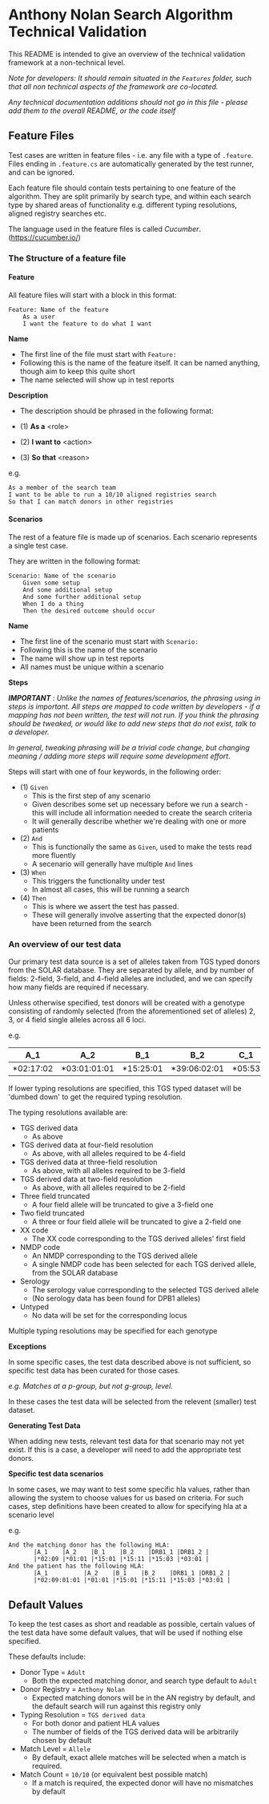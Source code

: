 # Anthony Nolan Search Algorithm Technical Validation 

This README is intended to give an overview of the technical validation framework at a non-technical level.

_Note for developers: It should remain situated in the `Features` folder, such that all non technical aspects of the framework are co-located._

_Any technical documentation additions should not go in this file - please add them to the overall README, or the code itself_


## Feature Files

Test cases are written in feature files - i.e. any file with a type of `.feature`. Files ending in `.feature.cs` are automatically generated by the 
test runner, and can be ignored.

Each feature file should contain tests pertaining to one feature of the algorithm. 
They are split primarily by search type, and within each search type by shared areas of functionality e.g. different typing resolutions, aligned registry searches etc.

The language used in the feature files is called _Cucumber_. (https://cucumber.io/)

### The Structure of a feature file

#### Feature
All feature files will start with a block in this format:

```
Feature: Name of the feature
    As a user
    I want the feature to do what I want
```

**Name**
- The first line of the file must start with `Feature:`
- Following this is the name of the feature itself. It can be named anything, though aim to keep this quite short
- The name selected will show up in test reports

**Description** 
- The description should be phrased in the following format: 

- (1) **As a** \<role>
- (2) **I want to** \<action>
- (3) **So that** \<reason>

e.g. 
```
As a member of the search team
I want to be able to run a 10/10 aligned registries search
So that I can match donors in other registries
```

#### Scenarios

The rest of a feature file is made up of scenarios. Each scenario represents a single test case.

They are written in the following format:

```
Scenario: Name of the scenario
    Given some setup
    And some additional setup
    And some further additional setup
    When I do a thing
    Then the desired outcome should occur
```

**Name**
- The first line of the scenario must start with `Scenario:`
- Following this is the name of the scenario
- The name will show up in test reports
- All names must be unique within a scenario

**Steps**

_**IMPORTANT** : Unlike the names of features/scenarios, the phrasing using in steps is important. 
All steps are mapped to code written by developers - if a mapping has not been written, the test will not run. 
If you think the phrasing should be tweaked, or would like to add new steps that do not exist, talk to a developer._

_In general, tweaking phrasing will be a trivial code change, but changing meaning / adding more steps will require some development effort._

Steps will start with one of four keywords, in the following order:

- (1) `Given`
     - This is the first step of any scenario
     - Given describes some set up necessary before we run a search - this will include all information needed to create the search criteria
     - It will generally describe whether we're dealing with one or more patients
- (2) `And`
    - This is functionally the same as `Given`, used to make the tests read more fluently
    - A secenario will generally have multiple `And` lines
- (3) `When`
    - This triggers the functionality under test
    - In almost all cases, this will be running a search
- (4) `Then`
    - This is where we assert the test has passed. 
    - These will generally involve asserting that the expected donor(s) have been returned from the search

### An overview of our test data

Our primary test data source is a set of alleles taken from TGS typed donors from the SOLAR database. 
They are separated by allele, and by number of fields: 2-field, 3-field, and 4-field alleles are included, and we can specify how many fields are required if necessary.

Unless otherwise specified, test donors will be created with a genotype consisting of randomly selected (from the aforementioned set of alleles) 2, 3, or 4 field single alleles across all 6 loci.

e.g. 

|A_1|A_2|B_1|B_2|C_1|C_2|DPB1_1|DPB1_2|DQB1_1|DQB1_2|DRB1_1|DRB1_2|
|---|---|---|---|---|---|------|------|------|------|------|------|
|*02:17:02|*03:01:01:01|*15:25:01|*39:06:02:01|*05:53|*02:10:01:01|*01:01:01:04|*01:01|*03:05:01|*03:01:01:01|*11:01:08|*15:01:01:01|


If lower typing resolutions are specified, this TGS typed dataset will be 'dumbed down' to get the required typing resolution.

The typing resolutions available are: 

- TGS derived data
  - As above
- TGS derived data at four-field resolution
  - As above, with all alleles required to be 4-field
- TGS derived data at three-field resolution
  - As above, with all alleles required to be 3-field
- TGS derived data at two-field resolution
  - As above, with all alleles required to be 2-field
- Three field truncated
  - A four field allele will be truncated to give a 3-field one
- Two field truncated
  - A three or four field allele will be truncated to give a 2-field one
- XX code
  - The XX code corresponding to the TGS derived alleles' first field 
- NMDP code
  - An NMDP corresponding to the TGS derived allele
  - A single NMDP code has been selected for each TGS derived allele, from the SOLAR database
- Serology
  - The serology value corresponding to the selected TGS derived allele
  - (No serology data has been found for DPB1 alleles)
- Untyped 
  - No data will be set for the corresponding locus

Multiple typing resolutions may be specified for each genotype

**Exceptions**

In some specific cases, the test data described above is not sufficient, so specific test data has been curated for those cases.

_e.g. Matches at a p-group, but not g-group, level._
  
  
  In these cases the test data will be selected from the relevent (smaller) test dataset. 
  
**Generating Test Data**

When adding new tests, relevant test data for that scenario may not yet exist. 
If this is a case, a developer will need to add the appropriate test donors. 

**Specific test data scenarios** 

In some cases, we may want to test some specific hla values, rather than allowing the system to choose values for us based on criteria.
For such cases, step definitions have been created to allow for specifying hla at a scenario level

e.g.

```
And the matching donor has the following HLA:
       |A_1    |A_2    |B_1    |B_2    |DRB1_1 |DRB1_2 |
       |*02:09 |*01:01 |*15:01 |*15:11 |*15:03 |*03:01 | 
And the patient has the following HLA:
       |A_1          |A_2    |B_1    |B_2    |DRB1_1 |DRB1_2 |
       |*02:09:01:01 |*01:01 |*15:01 |*15:11 |*15:03 |*03:01 |
```

## Default Values

To keep the test cases as short and readable as possible, certain values of the test data have some default values, that will be used if nothing else specified.

These defaults include: 

- Donor Type = `Adult`
    - Both the expected matching donor, and search type default to `Adult`
- Donor Registry = `Anthony Nolan`
    - Expected matching donors will be in the AN registry by default, and the default search will run against this registry only
- Typing Resolution = `TGS derived data`
    - For both donor and patient HLA values
    - The number of fields of the TGS derived data will be arbitrarily chosen by default
- Match Level = `Allele`
    - By default, exact allele matches will be selected when a match is required.
- Match Count = `10/10` (or equivalent best possible match)
    - If a match is required, the expected donor will have no mismatches by default